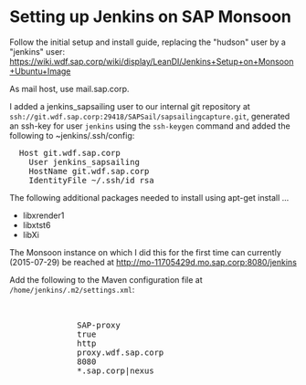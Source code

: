 # Setting up Jenkins on SAP Monsoon

Follow the initial setup and install guide, replacing the "hudson" user by a "jenkins" user: https://wiki.wdf.sap.corp/wiki/display/LeanDI/Jenkins+Setup+on+Monsoon+Ubuntu+Image

As mail host, use mail.sap.corp.

I added a jenkins_sapsailing user to our internal git repository at ``ssh://git.wdf.sap.corp:29418/SAPSail/sapsailingcapture.git``, generated an ssh-key for user ``jenkins`` using the ``ssh-keygen`` command and added the following to ~jenkins/.ssh/config:

<pre>
  Host git.wdf.sap.corp
    User jenkins_sapsailing
    HostName git.wdf.sap.corp
    IdentityFile ~/.ssh/id_rsa
</pre>

The following additional packages needed to install using apt-get install ...

 * libxrender1
 * libxtst6
 * libXi

The Monsoon instance on which I did this for the first time can currently (2015-07-29) be reached at http://mo-11705429d.mo.sap.corp:8080/jenkins

Add the following to the Maven configuration file at ``/home/jenkins/.m2/settings.xml``:

<pre>
        <proxies>
           <proxy>
              <id>SAP-proxy</id>
              <active>true</active>
              <protocol>http</protocol>
              <host>proxy.wdf.sap.corp</host>
              <port>8080</port>
              <nonProxyHosts>*.sap.corp|nexus</nonProxyHosts>
            </proxy>
        </proxies>
</pre>
